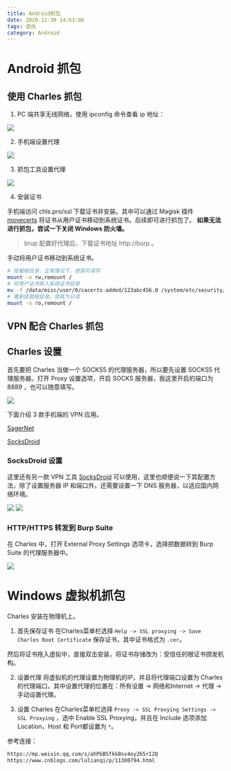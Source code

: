 ```yaml
---
title: Android抓包
date: 2020-12-30 14:53:08
tags: 逆向
category: Android
---
```


# Android 抓包

## 使用 Charles 抓包

1. PC 端共享无线网络，使用 ipconfig 命令查看 ip 地址：

![](Android抓包/2020-12-30-16-09-26.png)

2. 手机端设置代理

![](Android抓包/2020-12-30-16-10-42.png)

3. 抓包工具设置代理

![](Android抓包/2020-12-30-16-12-38.png)

4. 安装证书

手机端访问 chls.pro/ssl 下载证书并安装。其中可以通过 Magisk 插件 [movecerts](https://github.com/Androidacy/movecerts) 将证书从用户证书移动到系统证书。后续即可进行抓包了。 **如果无法进行抓包，尝试一下关闭 Windows 防火墙。**

> brup 配置好代理后，下载证书地址 http://burp 。

手动将用户证书移动到系统证书。

```bash
# 挂载根目录，正常情况下，使其可读写
mount -o rw,remount /
# 将用户证书移入系统证书目录
mv -f /data/misc/user/0/cacerts-added/123abc456.0 /system/etc/security/cacerts
# 重新挂载根目录，使其为只读
mount -o ro,remount /
```

## VPN 配合 Charles 抓包

## Charles 设置

首先要把 Charles 当做一个 SOCKS5 的代理服务器，所以要先设置 SOCKS5 代理服务器。打开 Proxy 设置选项，开启 SOCKS 服务器，我这里开启的端口为 8889 ，也可以随意填写。

![](Android抓包/2020-12-30-16-52-51.png)

下面介绍 3 款手机端的 VPN 应用。

[SagerNet](https://github.com/SagerNet/SagerNet)

[SocksDroid](https://github.com/bndeff/socksdroid)

### SocksDroid 设置

这里还有另一款 VPN 工具 [SocksDroid](Android抓包/SocksDroid.apk) 可以使用，这里也顺便说一下其配置方法，除了设置服务器 IP 和端口外，还需要设置一下 DNS 服务器，以适应国内网络环境。

![](Android抓包/2020-12-30-17-01-17.png)
![](Android抓包/2020-12-30-17-01-48.png)

### HTTP/HTTPS 转发到 Burp Suite

在 Charles 中，打开 External Proxy Settings 选项卡，选择把数据转到 Burp Suite 的代理服务器中。

![](Android抓包/2020-12-30-17-21-25.png)

# Windows 虚拟机抓包

Charles 安装在物理机上。

1. 首先保存证书
在Charles菜单栏选择 `Help -> SSL proxying -> Save Charles Root Certificate` 保存证书，其中证书格式为 `.cer`。

然后将证书拖入虚拟中，直接双击安装，将证书存储改为：受信任的根证书颁发机构。

2. 设置代理
将虚拟机的代理设置为物理机的IP，并且将代理端口设置为 Charles 的代理端口。其中设置代理的位置在：所有设置 -> 网络和Internet -> 代理 -> 手动设置代理。

3. 设置 Charles
在Charles菜单栏选择 `Proxy -> SSL Proxying Settings -> SSL Proxying` ，选中 Enable SSL Proxying，并且在 Include 选项添加 Location，Host 和 Port都设置为 `*`。


参考连接：

```bash
https://mp.weixin.qq.com/s/ahPbBSfkkBsv4oy265rI2Q
https://www.cnblogs.com/lulianqi/p/11380794.html
```
